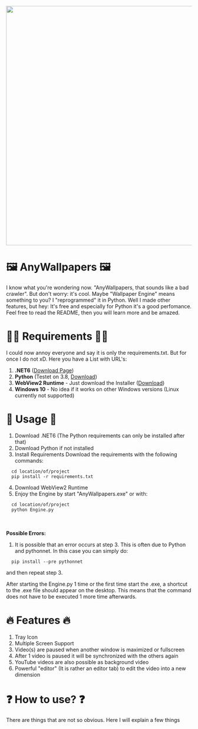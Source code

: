 <p align="center">
  <img height="auto" width="650" src="https://raw.githubusercontent.com/Fidode07/ImageHost/3ff66d345c56363c41aba681c274ca548c58bf87/%C3%9Cberschrift%20hinzuf%C3%BCgen.svg"/>
</p>

# 🖼️ AnyWallpapers 🖼️
I know what you're wondering now. "AnyWallpapers, that sounds like a bad crawler". But don't worry: it's cool. Maybe "Wallpaper Engine" means something to you? I "reprogrammed" it in Python. Well I made other features, but hey: It's free and especially for Python it's a good perfomance. Feel free to read the README, then you will learn more and be amazed.

# 👨‍💻 Requirements 👨‍💻
I could now annoy everyone and say it is only the requirements.txt. But for once I do not xD. Here you have a List with URL's:
1. <strong>.NET6</strong> (<a href="https://dotnet.microsoft.com/en-us/download/dotnet/6.0">Download Page</a>)
2. <strong>Python</strong> (Testet on 3.8, <a href="https://www.python.org/downloads/release/python-388rc1/">Download</a>)
3. <strong>WebView2 Runtime</strong> - Just download the Installer (<a href="https://developer.microsoft.com/de-de/microsoft-edge/webview2/">Download</a>)
4. <strong>Windows 10</strong> - No idea if it works on other Windows versions (Linux currently not supported)

# 📝 Usage 📝
1. Download .NET6 (The Python requirements can only be installed after that)
2. Download Python if not installed
3. Install Requirements Download the requirements with the following commands:
```
  cd location/of/project
  pip install -r requirements.txt
```
4. Download WebView2 Runtime
5. Enjoy the Engine by start "AnyWallpapers.exe" or with:
```
  cd location/of/project
  python Engine.py
```
  <br><br>
<strong>Possible Errors:</strong>
1. It is possible that an error occurs at step 3. This is often due to Python and pythonnet. In this case you can simply do:
```
  pip install --pre pythonnet
```
and then repeat step 3.

After starting the Engine.py 1 time or the first time start the .exe, a shortcut to the .exe file should appear on the desktop. This means that the command does not have to be executed 1 more time afterwards.

# 🔥 Features 🔥
1. Tray Icon
2. Multiple Screen Support
3. Video(s) are paused when another window is maximized or fullscreen
4. After 1 video is paused it will be synchronized with the others again
5. YouTube videos are also possible as background video
6. Powerful "editor" (It is rather an editor tab) to edit the video into a new dimension

# ❓ How to use? ❓
There are things that are not so obvious. Here I will explain a few things
